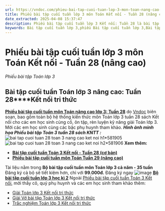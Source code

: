 ```yaml
---
url: https://vndoc.com/phieu-bai-tap-cuoi-tuan-lop-3-mon-toan-nang-cao-tuan-28-229184
title: Phiếu bài tập cuối tuần lớp 3 môn Toán Kết nối - Tuần 28 (nâng cao) - Phiếu bài tập Toán lớp 3 - VnDoc.com
date_extracted: 2025-04-08 15:37:47
description: Phiếu bài tập cuối tuần lớp 3 Kết nối: Tuần 28 là bài tập cuối tuần nâng cao môn Toán lớp 3, giúp cho các em học sinh ôn tập và nâng cao hơn kiến thức đã được học trong chương trình Toán lớp 3 Tuần 28.
keywords: Bài tập cuối tuần lớp 3,phiếu Bài tập cuối tuần lớp 3,Bài tập cuối tuần Toán lớp 3 Kết nối tri thức Tuần 28,Bài tập cuối tuần Toán lớp 3 Kết nối tri thức,Đề kiểm tra cuối tuần môn Toán lớp 3 Tuần 29,Đề kiểm tra cuối tuần môn Toán lớp 3,Bài tập cuối tuần môn Toán lớp 3,giải Toán lớp 3,giải bài tập toán 3,toán lớp 3,bài tập toán lớp 3,giúp tôi giải toán lớp 3
---
```


# Phiếu bài tập cuối tuần lớp 3 môn Toán Kết nối - Tuần 28 \(nâng cao\)
_Phiếu bài tập Toán lớp 3_
## **Bài tập cuối tuần Toán lớp 3 nâng cao: Tuần 28****Kết nối tri thức**
[**Phiếu bài tập cuối tuần môn Toán nâng cao lớp 3: Tuần 28**](<https://vndoc.com/phieu-bai-tap-cuoi-tuan-lop-3-mon-toan-nang-cao-tuan-28-229184>) do [Vndoc](<https://vndoc.com/>) biên soạn, bao gồm toàn bộ hệ thống kiến thức môn Toán lớp 3 tuần 28 sách Kết nối cho các em học sinh củng cố, ôn tập, rèn luyện kỹ năng giải Toán lớp 3. Mời các em học sinh cùng các bậc phụ huynh tham khảo.
_**Hình ảnh minh họa Phiếu bài tập Toán 3 tuần 28 sách KNTT :**_
![bai tap cuoi tuan 28 toan 3 nang cao ket noi h1*581905](https://i.vdoc.vn/data/image/2024/03/28/bai-tap-cuoi-tuan-28-toan-3-nang-cao-ket-noi-h1.jpg)![bai tap cuoi tuan 28 toan 3 nang cao ket noi h2*581906](https://i.vdoc.vn/data/image/2024/03/28/bai-tap-cuoi-tuan-28-toan-3-nang-cao-ket-noi-h2.jpg)
**Xem thêm:**
  * **[Bài tập cuối tuần Toán 3 Kết nối - Tuần 28 \(cơ bản\)](<https://vndoc.com/de-kiem-tra-cuoi-tuan-toan-lop-3-tuan-28-de-1-152296>)**
  * **[Phiếu bài tập cuối tuần môn Toán Tuần 29 \(nâng cao\)](<https://vndoc.com/phieu-bai-tap-cuoi-tuan-lop-3-mon-toan-nang-cao-tuan-29-229623>)**

Tài liệu nằm trong **Bộ bài tập cuối tuần môn Toán lớp 3 cả năm - 35 tuần**
Đăng ký cả bộ sẽ tiết kiệm hơn, chỉ với **99.000đ.**
Đăng ký ngay ![image](https://i.vdoc.vn/data/image/2022/08/26/ban-tay.svg) [**Bộ bài tập cuối tuần lớp 3 học kì 2**](<https://vndoc.com/bai-tap-cuoi-tuan-toan-lop-3-ket-noi-tri-thuc-hoc-ki-2-nang-cao-315334>)
Ngoài [Phiếu bài tập cuối tuần Toán 3 Kết nối](<https://vndoc.com/de-kiem-tra-cuoi-tuan-toan3>), mời thầy cô, quý phụ huynh và các em học sinh tham khảo thêm:
  * [Giải Toán lớp 3 Kết nối tri thức](<https://vndoc.com/de-kiem-tra-cuoi-tuan-toan3>)
  * [Giải Vở bài tập Toán lớp 3 Kết nối tri thức](<https://vndoc.com/vo-bai-tap-toan-lop-3-ket-noi-tri-thuc>)
  * [Trắc nghiệm Toán lớp 3 Kết nối tri thức](<https://vndoc.com/trac-nghiem-toan-3-kntt>)

